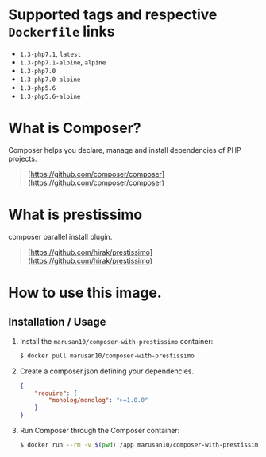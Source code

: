 # Supported tags and respective `Dockerfile` links

- `1.3-php7.1`, `latest`
- `1.3-php7.1-alpine`, `alpine`
- `1.3-php7.0`
- `1.3-php7.0-alpine`
- `1.3-php5.6`
- `1.3-php5.6-alpine`

# What is Composer?

Composer helps you declare, manage and install dependencies of PHP projects.

> [https://github.com/composer/composer](https://github.com/composer/composer)

# What is prestissimo

composer parallel install plugin.

> [https://github.com/hirak/prestissimo](https://github.com/hirak/prestissimo)

# How to use this image.

## Installation / Usage

1. Install the `marusan10/composer-with-prestissimo` container:

    ``` sh
    $ docker pull marusan10/composer-with-prestissimo
    ```

2. Create a composer.json defining your dependencies.

    ``` json
    {
        "require": {
            "monolog/monolog": ">=1.0.0"
        }
    }
    ```

3. Run Composer through the Composer container:

    ``` sh
    $ docker run --rm -v $(pwd):/app marusan10/composer-with-prestissimo install
    ```

